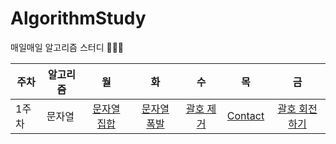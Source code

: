# AlgorithmStudy

매일매일 알고리즘 스터디 👩‍💻🔥

| 주차  | 알고리즘 |                          월                          | 화  | 수  | 목  | 금  |
| ----- | -------- | :--------------------------------------------------: | :-: | :-: | :-: | :-: |
| 1주차 | 문자열   | [문자열 집합](https://www.acmicpc.net/problem/14425) |  [문자열 폭발](https://www.acmicpc.net/problem/9935)  |  [괄호 제거](https://www.acmicpc.net/problem/2800)   |  [Contact](https://www.acmicpc.net/problem/1031)   |  [괄호 회전하기](https://school.programmers.co.kr/learn/courses/30/lessons/76502)   |
